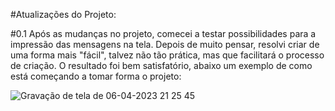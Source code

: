 #Atualizações do Projeto:

#0.1
Após as mudanças no projeto, comecei a testar possibilidades para a impressão das mensagens na tela.
Depois de muito pensar, resolvi criar de uma forma mais "fácil", talvez não tão prática, mas que facilitará o processo de criação.
O resultado foi bem satisfatório, abaixo um exemplo de como está começando a tomar forma o projeto:

![Gravação de tela de 06-04-2023 21 25 45](https://user-images.githubusercontent.com/115588683/230516767-b8e5a5e5-6844-47a8-972e-fe8b0392edd7.gif)
